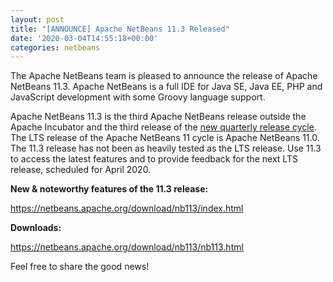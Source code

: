 ```yaml
---
layout: post
title: "[ANNOUNCE] Apache NetBeans 11.3 Released"
date: '2020-03-04T14:55:18+00:00'
categories: netbeans
---
```

The Apache NetBeans team is pleased to announce the release of Apache NetBeans 11.3. Apache NetBeans is a full IDE for Java SE, Java EE, PHP and JavaScript development with some Groovy language support.

<p>Apache NetBeans 11.3 is the third Apache NetBeans release outside the Apache Incubator and the third release of the <a href="https://cwiki.apache.org/confluence/display/NETBEANS/Release+Schedule">new quarterly release cycle</a>.  The LTS release of the Apache NetBeans 11 cycle is Apache NetBeans 11.0. The 11.3 release has not been as heavily tested as the LTS release. Use 11.3 to access the latest features and to provide feedback for the next LTS release, scheduled for April 2020.</p>

<p><b>New & noteworthy features of the 11.3 release:</b></p>

<p><a href="https://netbeans.apache.org/download/nb113/index.html">https://netbeans.apache.org/download/nb113/index.html</a></p>

<p><b>Downloads:</b></p>

<p><a href="https://netbeans.apache.org/download/nb113/nb113.html">https://netbeans.apache.org/download/nb113/nb113.html</a></p>

<p>Feel free to share the good news!</p>
